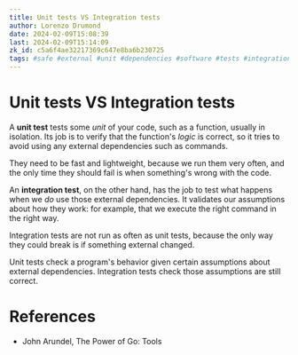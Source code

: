 ```yaml
---
title: Unit tests VS Integration tests
author: Lorenzo Drumond
date: 2024-02-09T15:08:39
last: 2024-02-09T15:14:09
zk_id: c5a6f4ae32217369c647e8ba6b230725
tags: #safe #external #unit #dependencies #software #tests #integration #programming
---
```



# Unit tests VS Integration tests
A __unit test__ tests some _unit_ of your code, such as a function, usually in isolation. Its job is to verify that the function's _logic_ is correct, so it tries to avoid using any external dependencies such as commands.

They need to be fast and lightweight, because we run them very often, and the only time they should fail is when something's wrong with the code.

An __integration test__, on the other hand, has the job to test what happens when we _do_ use those external dependencies. It validates our assumptions about how they work: for example, that we execute the right command in the right way.

Integration tests are not run as often as unit tests, because the only way they could break is if something external changed.


Unit tests check a program's behavior given certain assumptions about external dependencies. Integration tests check those assumptions are still correct.

# References
- John Arundel, The Power of Go: Tools
